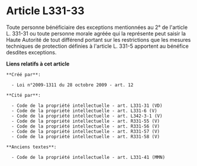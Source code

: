 # Article L331-33

Toute personne bénéficiaire des exceptions mentionnées au 2° de l'article L. 331-31 ou toute personne morale agréée qui la
représente peut saisir la Haute Autorité de tout différend portant sur les restrictions que les mesures techniques de
protection définies à l'article L. 331-5 apportent au bénéfice desdites exceptions.

**Liens relatifs à cet article**

	**Créé par**:

	  - Loi n°2009-1311 du 28 octobre 2009 - art. 12

	**Cité par**:

	  - Code de la propriété intellectuelle - art. L331-31 (VD)
	  - Code de la propriété intellectuelle - art. L331-6 (V)
	  - Code de la propriété intellectuelle - art. L342-3-1 (V)
	  - Code de la propriété intellectuelle - art. R331-55 (V)
	  - Code de la propriété intellectuelle - art. R331-56 (V)
	  - Code de la propriété intellectuelle - art. R331-57 (V)
	  - Code de la propriété intellectuelle - art. R331-58 (V)

	**Anciens textes**:

	  - Code de la propriété intellectuelle - art. L331-41 (MMN)
